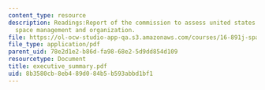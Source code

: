 ```yaml
---
content_type: resource
description: Readings:Report of the commission to assess united states national security
  space management and organization.
file: https://ol-ocw-studio-app-qa.s3.amazonaws.com/courses/16-891j-space-policy-seminar-spring-2003/8b3580cb8eb489d084b5b593abbd1bf1_executive_summary.pdf
file_type: application/pdf
parent_uid: 78e2d1e2-b86d-fa98-68e2-5d9dd854d109
resourcetype: Document
title: executive_summary.pdf
uid: 8b3580cb-8eb4-89d0-84b5-b593abbd1bf1
---
```


